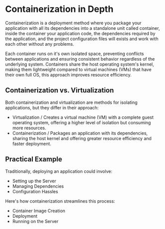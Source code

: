 # Containerization in Depth

Containerization is a deployment method where you package your application with all its dependencies into a standalone unit called container, inside the container your application code, the dependencies required by the application, and the project configuration files will exists and work with each other without any problems.

Each container runs on it's own isolated space, preventing conflicts between applications and ensuring consistent behavior regardless of the underlying system. Containers share the host operating system's kernel, making them lightweight compared to virtual machines (VMs) that have their own full OS, this approach improves resource efficiency.

## Containerization vs. Virtualization

Both containerization and virtualization are methods for isolating applications, but they differ in their approach:

- Virtualization / Creates a virtual machine (VM) with a complete guest operating system, offering a higher level of isolation but consuming more resources.
- Containerization / Packages an application with its dependencies, sharing the host kernel and offering greater resource efficiency and faster deployment.

## Practical Example

Traditionally, deploying an application could involve:

- Setting up the Server
- Managing Dependencies
- Configuration Hassles

Here's how containerization streamlines this process:

- Container Image Creation
- Deployment
- Running on the Server
